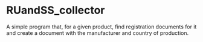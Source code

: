# RUandSS_collector
A simple program that, for a given product, find registration documents for it and create a document with the manufacturer and country of production.
